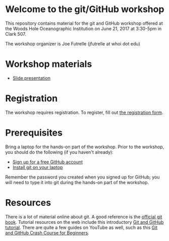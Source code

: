 # Welcome to the git/GitHub workshop

This repository contains material for the git and GitHub workshop offered at the
Woods Hole Oceanographic Institution on June 21, 2017 at 3:30-5pm in Clark 507.

The workshop organizer is Joe Futrelle (jfutrelle at whoi dot edu)

# Workshop materials

* [Slide presentation](https://docs.google.com/presentation/d/1fWnXrCX9OhqD9FN1Zt9YikmiyjBDRoOR2yxKpeK9Auc/pub?start=false&loop=false&delayms=3000)

# Registration

The workshop requires registration. To register, fill out [the registration form](http://tinyurl.com/WHOIGitHubworkshop).

# Prerequisites

Bring a laptop for the hands-on part of the workshop. Prior to the workshop, you should do the following (if you haven't already):

* [Sign up for a free GitHub account](https://github.com/join)
* [Install git on your laptop](install-git.md)

Remember the password you created when you signed up for GitHub;
you will need to type it into git during the hands-on part of the workshop.

# Resources

There is a lot of material online about git. A good reference is the [official git book](https://git-scm.com/book/en/v2).
Tutorial resources on the web include this introductory [Git and GitHub tutorial](http://product.hubspot.com/blog/git-and-github-tutorial-for-beginners).
There are quite a few guides on YouTube as well, such as this [Git and GitHub Crash Course for Beginners](https://www.youtube.com/watch?v=SWYqp7iY_Tc).
